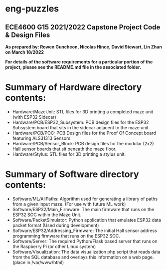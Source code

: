 # eng-puzzles
## ECE4600 G15 2021/2022 Capstone Project Code & Design Files
**As prepared by: Rowen Guncheon, Nicolas Hince, David Stewart, Lin Zhan on March 18/2022**

**For details of the software requirements for a particular portion of the project, please see the README.md file in the associated folder.**

# Summary of Hardware directory contents:
- Hardware/MazeUnit:  STL files for 3D printing a completed maze unit (with ESP32 Sidecar)
- Hardware/PCB/ESP32_Subsystem: PCB design files for the ESP32 Subsystem board that sits in the sidecar adjacent to the maze unit.
- Hardware/PCB/POC: PCB Design files for the Proof Of Concept board featuring ALS31313 Sensors
- Hardware/PCB/Sensor_Block:  PCB design files for the modular (2x2) Hall sensor boards that sit beneath the maze floor.
- Hardware/Stylus:  STL files for 3D printing a stylus unit.

# Summary of Software directory contents:
- Software/ML/AllPaths:  Algorithm used for generating a library of paths from a given input maze.  (For use with future ML work)
- Software/ESP32/Main_Firmware:  The main firmware that runs on the ESP32 SOC within the Maze Unit.
- Software/PacketSimulator: Python application that emulates ESP32 data packet format (Used during development)
- Software/ESP32/Addressing_Firmware:  The initial Hall sensor address programming firmware that runs on the ESP32 SOC.
- Software/Server:  The required Python/Flask based server that runs on the Raspberry Pi (or other Linux system)
- Software/Visualization: The data visualization php script that reads data from the SQL database and overlays this information on a web page.  (place in /var/www/html)
